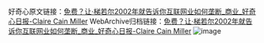好奇心原文链接：[免费？让·梯若尔2002年就告诉你互联网业如何垄断_商业_好奇心日报-Claire Cain Miller](https://www.qdaily.com/articles/2886.html)
WebArchive归档链接：[免费？让·梯若尔2002年就告诉你互联网业如何垄断_商业_好奇心日报-Claire Cain Miller](http://web.archive.org/web/20190623151620/https://www.qdaily.com/articles/2886.html)
![image](http://ww3.sinaimg.cn/large/007d5XDply1g3v6raztyfj30u03yse81)